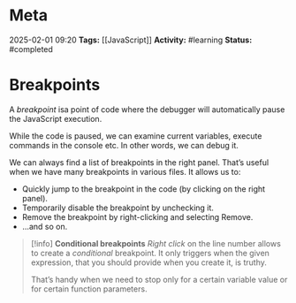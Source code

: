 # Meta
2025-02-01 09:20
**Tags:** [[JavaScript]]
**Activity:** #learning 
**Status:** #completed 

# Breakpoints
A *breakpoint* isa point of code where the debugger will automatically pause the JavaScript execution.

While the code is paused, we can examine current variables, execute commands in the console etc. In other words, we can debug it.

We can always find a list of breakpoints in the right panel. That’s useful when we have many breakpoints in various files. It allows us to:
- Quickly jump to the breakpoint in the code (by clicking on the right panel).
- Temporarily disable the breakpoint by unchecking it.
- Remove the breakpoint by right-clicking and selecting Remove.
- …and so on.

> [!info] **Conditional breakpoints**
> *Right click* on the line number allows to create a *conditional* breakpoint. It only triggers when the given expression, that you should provide when you create it, is truthy.
> 
> That’s handy when we need to stop only for a certain variable value or for certain function parameters.
 
